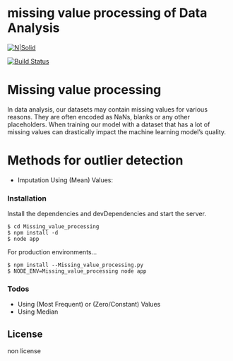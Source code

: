 # missing value processing of Data Analysis

[![N|Solid](https://cldup.com/dTxpPi9lDf.thumb.png)](https://nodesource.com/products/nsolid)

[![Build Status](https://travis-ci.org/joemccann/dillinger.svg?branch=master)](https://travis-ci.org/joemccann/dillinger)

# Missing value processing

In data analysis, our datasets may contain missing values for various reasons. They are often encoded as NaNs, blanks or any other placeholders. When training our model with a dataset that has a lot of missing values can drastically impact the machine learning model’s quality.

# Methods for outlier detection

* Imputation Using (Mean) Values:

### Installation

Install the dependencies and devDependencies and start the server.

```
$ cd Missing_value_processing
$ npm install -d
$ node app
```

For production environments...

```
$ npm install --Missing_value_processing.py
$ NODE_ENV=Missing_value_processing node app
```

### Todos

* Using (Most Frequent) or (Zero/Constant) Values
* Using Median

## License

non license
